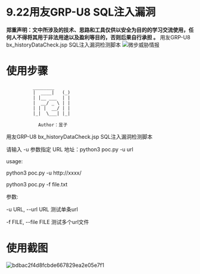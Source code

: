 # 9.22用友GRP-U8 SQL注入漏洞
**郑重声明：文中所涉及的技术、思路和工具仅供以安全为目的的学习交流使用，任何人不得将其用于非法用途以及盈利等目的，否则后果自行承担 。**
用友GRP-U8 bx_historyDataCheck.jsp SQL注入漏洞检测脚本
![微步威胁情报](https://github.com/yuziiiiiiiiii/GRP-U8-bx_historyDataCheck.jsp-SQL-POC/assets/138445912/ac0e084f-2a57-4392-a6ce-d77313c0519a)

# 使用步骤
              ________
              |  ____|   (_)
              | |__ ___  | |
              |  __/ _ \ | |
              | | |  __/ | |
              |_|  \___| |_|

                Author：昱子
用友GRP-U8 bx_historyDataCheck.jsp SQL注入漏洞检测脚本

请输入 -u 参数指定 URL 地址：python3 poc.py -u url

usage:

python3 poc.py -u http://xxxx/

python3 poc.py -f file.txt

参数:

  -u URL, --url URL     测试单条url
  
  -f FILE, --file FILE  测试多个url文件

# 使用截图
 ![bdbac2f4d8fcbde667829ea2e05e7f1](https://github.com/yuziiiiiiiiii/GRP-U8-bx_historyDataCheck.jsp-SQL-POC/assets/138445912/60ee45de-a957-4b64-b896-78cc12bc5020)



